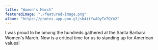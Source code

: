 ```yaml
---
title: "Women's March"
featuredImage: "./featured-image.png"
album: "https://photos.app.goo.gl/sb4itYwAOyTe7QYb2"
---
```

I was proud to be among the hundreds gathered at the Santa Barbara Women's March.
Now is a critical time for us to standing up for American values!
